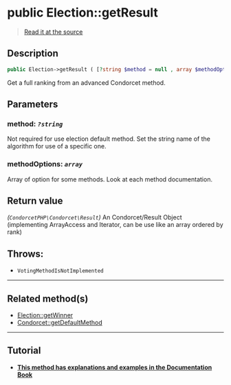 # public Election::getResult

> [Read it at the source](https://github.com/julien-boudry/Condorcet/blob/master/src/ElectionProcess/ResultsProcess.php#L52)

## Description    

```php
public Election->getResult ( [?string $method = null , array $methodOptions = []] ): CondorcetPHP\Condorcet\Result
```

Get a full ranking from an advanced Condorcet method.

## Parameters

### **method:** *`?string`*   
Not required for use election default method. Set the string name of the algorithm for use of a specific one.    

### **methodOptions:** *`array`*   
Array of option for some methods. Look at each method documentation.    


## Return value   

*(`CondorcetPHP\Condorcet\Result`)* An Condorcet/Result Object (implementing ArrayAccess and Iterator, can be use like an array ordered by rank)



## Throws:   

* ```VotingMethodIsNotImplemented``` 

---------------------------------------

## Related method(s)      

* [Election::getWinner](/Docs/api-reference/Election%20Class/Election--getWinner.md)    
* [Condorcet::getDefaultMethod](/Docs/api-reference/Condorcet%20Class/Condorcet--getDefaultMethod.md)    

---------------------------------------

## Tutorial

* **[This method has explanations and examples in the Documentation Book](https://docs.condorcet.io/3.AsPhpLibrary/6.Results/2.FullRanking)**    
